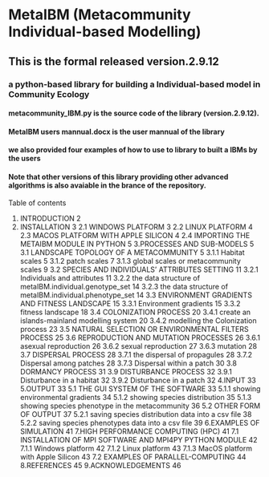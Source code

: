 # MetaIBM (Metacommunity Individual-based Modelling)
## This is the formal released version.2.9.12 
### a python-based library for building a Individual-based model in Community Ecology 
#### metacommunity_IBM.py is the source code of the library (version.2.9.12).
#### MetaIBM users mannual.docx is the user mannual of the library
#### we also provided four examples of how to use to library to built a IBMs by the users
#### Note that other versions of this library providing other advanced algorithms is also avaiable in the brance of the repository.

Table of contents
1.	INTRODUCTION	2
2.	INSTALLATION	3
2.1	WINDOWS PLATFORM	3
2.2	LINUX PLATFORM	4
2.3	MACOS PLATFORM WITH APPLE SILICON	4
2.4	IMPORTING THE METAIBM MODULE IN PYTHON	5
3.PROCESSES AND SUB-MODELS	5
3.1 LANDSCAPE TOPOLOGY OF A METACOMMUNITY	5
3.1.1 Habitat scales	5
3.1.2 patch scales	7
3.1.3 global scales or metacommunity scales	9
3.2 SPECIES AND INDIVIDUALS’ ATTRIBUTES SETTING	11
3.2.1 Individuals and attributes	11
3.2.2 the data structure of metaIBM.individual.genotype_set	14
3.2.3 the data structure of metaIBM.individual.phenotype_set	14
3.3 ENVIRONMENT GRADIENTS AND FITNESS LANDSCAPE	15
3.3.1 Environment gradients	15
3.3.2 fitness landscape	18
3.4 COLONIZATION PROCESS	20
3.4.1 create an islands-mainland modelling system	20
3.4.2 modelling the Colonization process	23
3.5 NATURAL SELECTION OR ENVIRONMENTAL FILTERS PROCESS	25
3.6 REPRODUCTION AND MUTATION PROCESSES	26
3.6.1 asexual reproduction	26
3.6.2 sexual reproduction	27
3.6.3 mutation	28
3.7 DISPERSAL PROCESS	28
3.7.1 the dispersal of propagules	28
3.7.2 Dispersal among patches	28
3.7.3 Dispersal within a patch	30
3.8 DORMANCY PROCESS	31
3.9 DISTURBANCE PROCESS	32
3.9.1 Disturbance in a habitat	32
3.9.2 Disturbance in a patch	32
4.INPUT	33
5.OUTPUT	33
5.1 THE GUI SYSTEM OF THE SOFTWARE	33
5.1.1 showing environmental gradients	34
5.1.2 showing species distribution	35
5.1.3 showing species phenotype in the metacommunity	36
5.2 OTHER FORM OF OUTPUT	37
5.2.1 saving species distribution data into a csv file	38
5.2.2 saving species phenotypes data into a csv file	39
6.EXAMPLES OF SIMULATION	41
7.HIGH PERFORMANCE COMPUTING (HPC)	41
7.1 INSTALLATION OF MPI SOFTWARE AND MPI4PY PYTHON MODULE	42
7.1.1 Windows platform	42
7.1.2 Linux platform	43
7.1.3 MacOS platform with Apple Silicon	43
7.2 EXAMPLES OF PARALLEL-COMPUTING	44
8.REFERENCES	45
9.ACKNOWLEDGEMENTS	46

